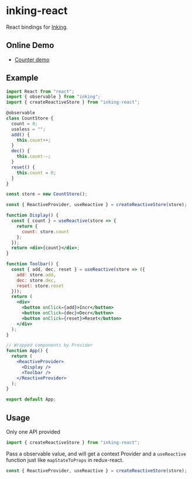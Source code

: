 # inking-react

React bindings for [Inking](https://github.com/inkerjs/inking).

## Online Demo

- [Counter demo](<https://codesandbox.io/s/k9p37vv6rr>)

## Example

```jsx
import React from "react";
import { observable } from "inking";
import { createReactiveStore } from "inking-react";

@observable
class CountStore {
  count = 0;
  useless = "";
  add() {
    this.count++;
  }
  dec() {
    this.count--;
  }
  reset() {
    this.count = 0;
  }
}

const store = new CountStore();

const { ReactiveProvider, useReactive } = createReactiveStore(store);

function Display() {
  const { count } = useReactive(store => {
    return {
      count: store.count
    };
  });
  return <div>{count}</div>;
}

function Toolbar() {
  const { add, dec, reset } = useReactive(store => ({
    add: store.add,
    dec: store.dec,
    reset: store.reset
  }));
  return (
    <div>
      <button onClick={add}>Incr</button>
      <button onClick={dec}>Decr</button>
      <button onClick={reset}>Reset</button>
    </div>
  );
}

// Wrapped components by Provider
function App() {
  return (
    <ReactiveProvider>
      <Display />
      <Toolbar />
    </ReactiveProvider>
  );
}

export default App;
```

## Usage

Only one API provided

```js
import { createReactiveStore } from "inking-react";
```

Pass a observable value, and will get a context Provider and a `useReactive` function just like `mapStateToProps` in redux-react.

```js
const { ReactiveProvider, useReactive } = createReactiveStore(store);
```
